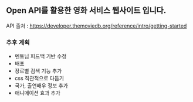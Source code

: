 ## Open API를 활용한 영화 서비스 웹사이트 입니다.
API 출처 : https://developer.themoviedb.org/reference/intro/getting-started

### 추후 계획 
* 멘토님 피드백 기반 수정
* 배포
* 장르별 검색 기능 추가
* css 직관적으로 다듬기
* 국가, 출연배우 정보 추가
* 애니메이션 효과 추가 
